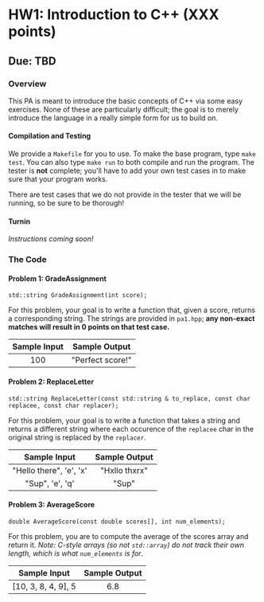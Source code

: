 # HW1: Introduction to C++ (XXX points)
## Due: TBD

### Overview

This PA is meant to introduce the basic concepts of C++ via some easy exercises. None of these are particularly
difficult; the goal is to merely introduce the language in a really simple form for us to build on.

#### Compilation and Testing

We provide a `Makefile` for you to use. To make the base program, type `make test`. You can also type `make run` to both compile
and run the program. The tester is **not** complete; you'll have to add your own test cases in to make sure that your program works.

There are test cases that we do not provide in the tester that we will be running, so be sure to be thorough!

#### Turnin

*Instructions coming soon!*

### The Code

#### Problem 1: GradeAssignment

`std::string GradeAssignment(int score);`

For this problem, your goal is to write a function that, given a score, returns a corresponding string.
The strings are provided in `pa1.hpp`; **any non-exact matches will result in 0 points on that test case.**

Sample Input | Sample Output
:---: | :---:
100 | "Perfect score!"

#### Problem 2: ReplaceLetter

`std::string ReplaceLetter(const std::string & to_replace, const char replacee, const char replacer);`

For this problem, your goal is to write a function that takes a string and returns a different string where
each occurence of the `replacee` char in the original string is replaced by the `replacer`.

Sample Input | Sample Output
:---: | :---:
"Hello there", 'e', 'x' | "Hxllo thxrx"
"Sup", 'e', 'q' | "Sup"

#### Problem 3: AverageScore

`double AverageScore(const double scores[], int num_elements);`

For this problem, you are to compute the average of the scores array and return it.
*Note: C-style arrays (so not `std::array`) do not track their own length, which is what `num_elements` is for*.

Sample Input | Sample Output
:---: | :---:
[10, 3, 8, 4, 9], 5 | 6.8